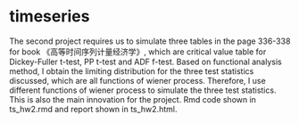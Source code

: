 # timeseries
The second project requires us to simulate three tables in the page 336-338 for book 《高等时间序列计量经济学》, which are critical value table for Dickey-Fuller t-test, PP t-test and ADF f-test.
Based on functional analysis method, I obtain the limiting distribution for the three test statistics discussed, which are all functions of wiener process.
Therefore, I use different functions of wiener process to simulate the three test statistics. This is also the main innovation for the project.
Rmd code shown in ts_hw2.rmd and report shown in ts_hw2.html.
